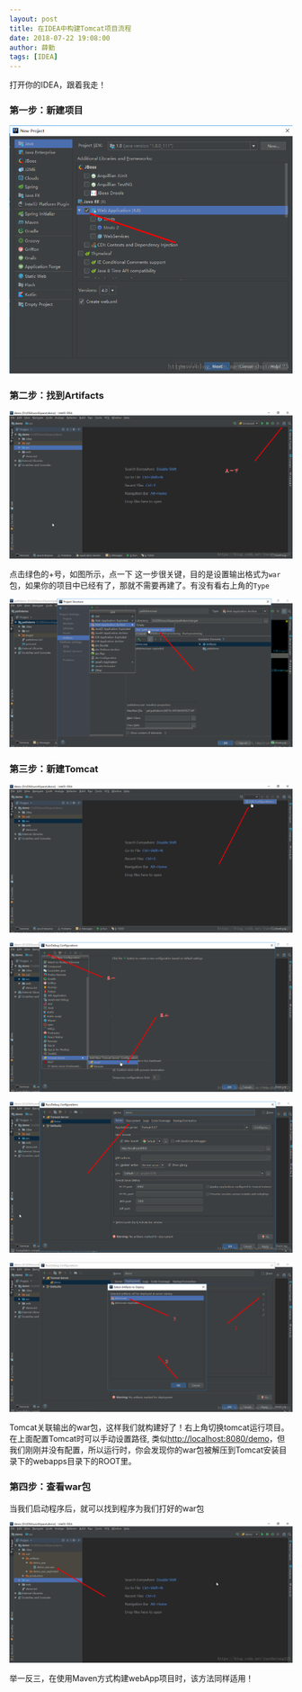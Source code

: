 ```yaml
---
layout: post
title: 在IDEA中构建Tomcat项目流程
date: 2018-07-22 19:08:00
author: 薛勤
tags: [IDEA]
---
```

打开你的IDEA，跟着我走！

### 第一步：新建项目

![](./20180722在IDEA中构建Tomcat项目流程/1136672-20190623162617120-405355328.png)

### 第二步：找到Artifacts

![](./20180722在IDEA中构建Tomcat项目流程/1136672-20190623162628463-542582101.png)

点击绿色的+号，如图所示，点一下 
这一步很关键，目的是设置输出格式为`war`包，如果你的项目中已经有了，那就不需要再建了。有没有看右上角的`Type`

![](./20180722在IDEA中构建Tomcat项目流程/1136672-20190623162650551-629812791.png)

### 第三步：新建Tomcat

![](./20180722在IDEA中构建Tomcat项目流程/1136672-20190623162711140-2144449810.png)

![](./20180722在IDEA中构建Tomcat项目流程/1136672-20190623162737926-1689663285.png)

![](./20180722在IDEA中构建Tomcat项目流程/1136672-20190623162753126-1506159851.png)

![](./20180722在IDEA中构建Tomcat项目流程/1136672-20190623162804869-1313849555.png)

Tomcat关联输出的war包，这样我们就构建好了！右上角切换tomcat运行项目。 
在上面配置Tomcat时可以手动设置路径, 类似[http://localhost:8080/demo](http://localhost:8080/demo)，但我们刚刚并没有配置，所以运行时，你会发现你的war包被解压到Tomcat安装目录下的webapps目录下的ROOT里。

### 第四步：查看war包

当我们启动程序后，就可以找到程序为我们打好的war包

![](./20180722在IDEA中构建Tomcat项目流程/1136672-20190623162820380-350108863.png)

举一反三，在使用Maven方式构建webApp项目时，该方法同样适用！

